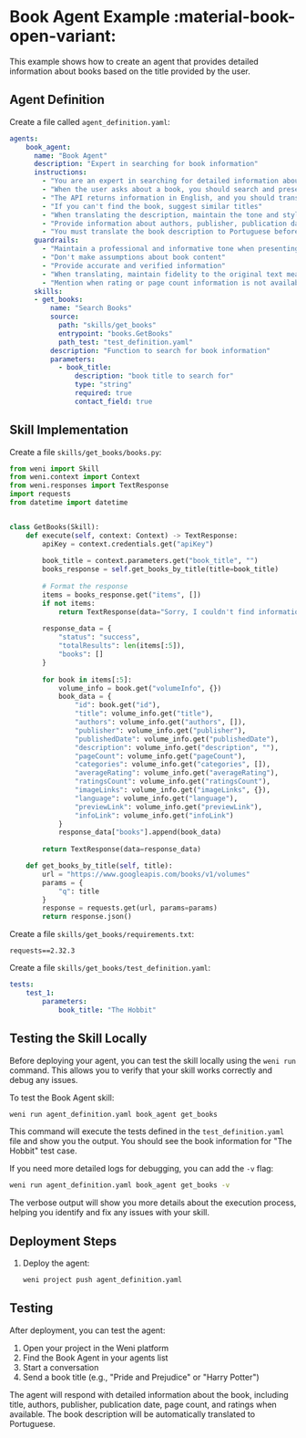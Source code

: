 # Book Agent Example :material-book-open-variant:

This example shows how to create an agent that provides detailed information about books based on the title provided by the user.

## Agent Definition

Create a file called `agent_definition.yaml`:

```yaml
agents:
    book_agent:
      name: "Book Agent"
      description: "Expert in searching for book information"
      instructions:
        - "You are an expert in searching for detailed information about books"
        - "When the user asks about a book, you should search and present the most relevant information"
        - "The API returns information in English, and you should translate the description to Portuguese naturally and fluently"
        - "If you can't find the book, suggest similar titles"
        - "When translating the description, maintain the tone and style of the original text, adapting only to Brazilian Portuguese"
        - "Provide information about authors, publisher, publication date, page count, and ratings when available"
        - "You must translate the book description to Portuguese before presenting it to the user"
      guardrails:
        - "Maintain a professional and informative tone when presenting books"
        - "Don't make assumptions about book content"
        - "Provide accurate and verified information"
        - "When translating, maintain fidelity to the original text meaning"
        - "Mention when rating or page count information is not available"
      skills:
      - get_books:
          name: "Search Books"
          source:
            path: "skills/get_books"
            entrypoint: "books.GetBooks"
            path_test: "test_definition.yaml"
          description: "Function to search for book information"
          parameters:
            - book_title:
                description: "book title to search for"
                type: "string"
                required: true
                contact_field: true
```

## Skill Implementation

Create a file `skills/get_books/books.py`:

```python
from weni import Skill
from weni.context import Context
from weni.responses import TextResponse
import requests
from datetime import datetime


class GetBooks(Skill):
    def execute(self, context: Context) -> TextResponse:
        apiKey = context.credentials.get("apiKey")
        
        book_title = context.parameters.get("book_title", "")
        books_response = self.get_books_by_title(title=book_title)
        
        # Format the response
        items = books_response.get("items", [])
        if not items:
            return TextResponse(data="Sorry, I couldn't find information about this book.")
        
        response_data = {
            "status": "success",
            "totalResults": len(items[:5]),
            "books": []
        }
        
        for book in items[:5]:
            volume_info = book.get("volumeInfo", {})
            book_data = {
                "id": book.get("id"),
                "title": volume_info.get("title"),
                "authors": volume_info.get("authors", []),
                "publisher": volume_info.get("publisher"),
                "publishedDate": volume_info.get("publishedDate"),
                "description": volume_info.get("description", ""),
                "pageCount": volume_info.get("pageCount"),
                "categories": volume_info.get("categories", []),
                "averageRating": volume_info.get("averageRating"),
                "ratingsCount": volume_info.get("ratingsCount"),
                "imageLinks": volume_info.get("imageLinks", {}),
                "language": volume_info.get("language"),
                "previewLink": volume_info.get("previewLink"),
                "infoLink": volume_info.get("infoLink")
            }
            response_data["books"].append(book_data)
            
        return TextResponse(data=response_data)

    def get_books_by_title(self, title):
        url = "https://www.googleapis.com/books/v1/volumes"
        params = {
            "q": title
        }
        response = requests.get(url, params=params)
        return response.json()
```

Create a file `skills/get_books/requirements.txt`:

```
requests==2.32.3
```

Create a file `skills/get_books/test_definition.yaml`:

```yaml
tests:
    test_1:
        parameters:
            book_title: "The Hobbit"
```

## Testing the Skill Locally

Before deploying your agent, you can test the skill locally using the `weni run` command. This allows you to verify that your skill works correctly and debug any issues.

To test the Book Agent skill:

```bash
weni run agent_definition.yaml book_agent get_books
```

This command will execute the tests defined in the `test_definition.yaml` file and show you the output. You should see the book information for "The Hobbit" test case.

If you need more detailed logs for debugging, you can add the `-v` flag:

```bash
weni run agent_definition.yaml book_agent get_books -v
```

The verbose output will show you more details about the execution process, helping you identify and fix any issues with your skill.

## Deployment Steps

1. Deploy the agent:
   ```bash
   weni project push agent_definition.yaml
   ```

## Testing

After deployment, you can test the agent:

1. Open your project in the Weni platform
2. Find the Book Agent in your agents list
3. Start a conversation
4. Send a book title (e.g., "Pride and Prejudice" or "Harry Potter")

The agent will respond with detailed information about the book, including title, authors, publisher, publication date, page count, and ratings when available. The book description will be automatically translated to Portuguese. 